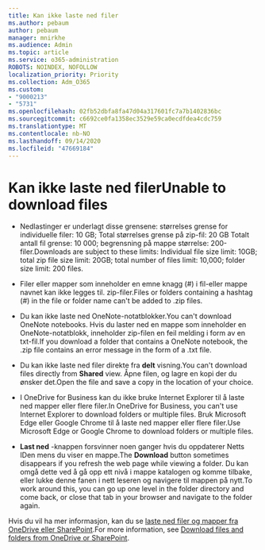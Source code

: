 ```yaml
---
title: Kan ikke laste ned filer
ms.author: pebaum
author: pebaum
manager: mnirkhe
ms.audience: Admin
ms.topic: article
ms.service: o365-administration
ROBOTS: NOINDEX, NOFOLLOW
localization_priority: Priority
ms.collection: Adm_O365
ms.custom:
- "9000213"
- "5731"
ms.openlocfilehash: 02fb52dbfa8fa47d04a317601fc7a7b1402836bc
ms.sourcegitcommit: c6692ce0fa1358ec3529e59ca0ecdfdea4cdc759
ms.translationtype: MT
ms.contentlocale: nb-NO
ms.lasthandoff: 09/14/2020
ms.locfileid: "47669184"
---
```

# <a name="unable-to-download-files"></a><span data-ttu-id="fd85c-102">Kan ikke laste ned filer</span><span class="sxs-lookup"><span data-stu-id="fd85c-102">Unable to download files</span></span>

- <span data-ttu-id="fd85c-103">Nedlastinger er underlagt disse grensene: størrelses grense for individuelle filer: 10 GB; Total størrelses grense på zip-fil: 20 GB Totalt antall fil grense: 10 000; begrensning på mappe størrelse: 200-filer.</span><span class="sxs-lookup"><span data-stu-id="fd85c-103">Downloads are subject to these limits: Individual file size limit: 10GB; total zip file size limit: 20GB; total number of files limit: 10,000; folder size limit: 200 files.</span></span>
- <span data-ttu-id="fd85c-104">Filer eller mapper som inneholder en emne knagg (#) i fil-eller mappe navnet kan ikke legges til. zip-filer.</span><span class="sxs-lookup"><span data-stu-id="fd85c-104">Files or folders containing a hashtag (#) in the file or folder name can't be added to .zip files.</span></span>  
    
- <span data-ttu-id="fd85c-105">Du kan ikke laste ned OneNote-notatblokker.</span><span class="sxs-lookup"><span data-stu-id="fd85c-105">You can't download OneNote notebooks.</span></span> <span data-ttu-id="fd85c-106">Hvis du laster ned en mappe som inneholder en OneNote-notatblokk, inneholder zip-filen en feil melding i form av en txt-fil.</span><span class="sxs-lookup"><span data-stu-id="fd85c-106">If you download a folder that contains a OneNote notebook, the .zip file contains an error message in the form of a .txt file.</span></span>  
    
- <span data-ttu-id="fd85c-107">Du kan ikke laste ned filer direkte fra **delt**  visning.</span><span class="sxs-lookup"><span data-stu-id="fd85c-107">You can't download files directly from **Shared**  view.</span></span> <span data-ttu-id="fd85c-108">Åpne filen, og lagre en kopi der du ønsker det.</span><span class="sxs-lookup"><span data-stu-id="fd85c-108">Open the file and save a copy in the location of your choice.</span></span>  
    
- <span data-ttu-id="fd85c-109">I OneDrive for Business kan du ikke bruke Internet Explorer til å laste ned mapper eller flere filer.</span><span class="sxs-lookup"><span data-stu-id="fd85c-109">In OneDrive for Business, you can't use Internet Explorer to download folders or multiple files.</span></span> <span data-ttu-id="fd85c-110">Bruk Microsoft Edge eller Google Chrome til å laste ned mapper eller flere filer.</span><span class="sxs-lookup"><span data-stu-id="fd85c-110">Use Microsoft Edge or Google Chrome to download folders or multiple files.</span></span>  
    
- <span data-ttu-id="fd85c-111">**Last ned** -knappen forsvinner noen ganger hvis du oppdaterer Netts IDen mens du viser en mappe.</span><span class="sxs-lookup"><span data-stu-id="fd85c-111">The **Download** button sometimes disappears if you refresh the web page while viewing a folder.</span></span> <span data-ttu-id="fd85c-112">Du kan omgå dette ved å gå opp ett nivå i mappe katalogen og komme tilbake, eller lukke denne fanen i nett leseren og navigere til mappen på nytt.</span><span class="sxs-lookup"><span data-stu-id="fd85c-112">To work around this, you can go up one level in the folder directory and come back, or close that tab in your browser and navigate to the folder again.</span></span>  
    
<span data-ttu-id="fd85c-113">Hvis du vil ha mer informasjon, kan du se [laste ned filer og mapper fra OneDrive eller SharePoint](https://support.office.com/article/download-files-and-folders-from-onedrive-or-sharepoint-5c7397b7-19c7-4893-84fe-d02e8fa5df05).</span><span class="sxs-lookup"><span data-stu-id="fd85c-113">For more information, see [Download files and folders from OneDrive or SharePoint](https://support.office.com/article/download-files-and-folders-from-onedrive-or-sharepoint-5c7397b7-19c7-4893-84fe-d02e8fa5df05).</span></span>